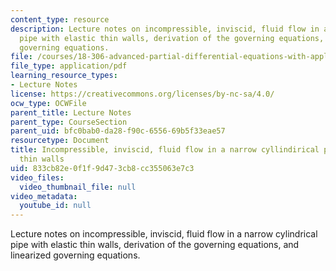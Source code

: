 ```yaml
---
content_type: resource
description: Lecture notes on incompressible, inviscid, fluid flow in a narrow cylindrical
  pipe with elastic thin walls, derivation of the governing equations, and linearized
  governing equations.
file: /courses/18-306-advanced-partial-differential-equations-with-applications-fall-2009/833cb82e0f1f9d473cb8cc355063e7c3_MIT18_306f09_lec21_IncFlowElastPipes.pdf
file_type: application/pdf
learning_resource_types:
- Lecture Notes
license: https://creativecommons.org/licenses/by-nc-sa/4.0/
ocw_type: OCWFile
parent_title: Lecture Notes
parent_type: CourseSection
parent_uid: bfc0bab0-da28-f90c-6556-69b5f33eae57
resourcetype: Document
title: Incompressible, inviscid, fluid flow in a narrow cyllindirical pipe with elastic
  thin walls
uid: 833cb82e-0f1f-9d47-3cb8-cc355063e7c3
video_files:
  video_thumbnail_file: null
video_metadata:
  youtube_id: null
---
```

Lecture notes on incompressible, inviscid, fluid flow in a narrow cylindrical pipe with elastic thin walls, derivation of the governing equations, and linearized governing equations.